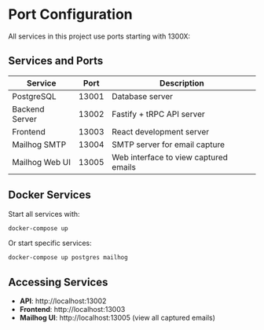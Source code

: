 # Port Configuration

All services in this project use ports starting with 1300X:

## Services and Ports

| Service | Port | Description |
|---------|------|-------------|
| PostgreSQL | 13001 | Database server |
| Backend Server | 13002 | Fastify + tRPC API server |
| Frontend | 13003 | React development server |
| Mailhog SMTP | 13004 | SMTP server for email capture |
| Mailhog Web UI | 13005 | Web interface to view captured emails |

## Docker Services

Start all services with:
```bash
docker-compose up
```

Or start specific services:
```bash
docker-compose up postgres mailhog
```

## Accessing Services

- **API**: http://localhost:13002
- **Frontend**: http://localhost:13003
- **Mailhog UI**: http://localhost:13005 (view all captured emails)